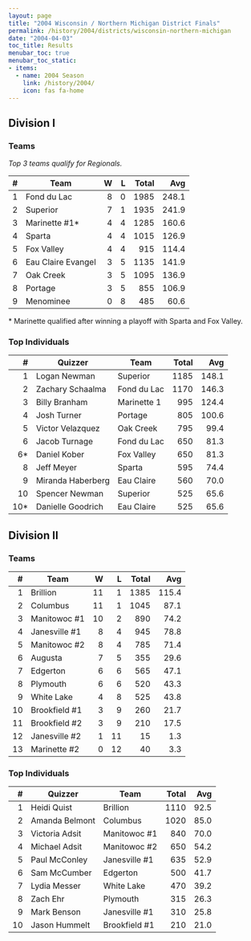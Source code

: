 ```yaml
---
layout: page
title: "2004 Wisconsin / Northern Michigan District Finals"
permalink: /history/2004/districts/wisconsin-northern-michigan
date: "2004-04-03"
toc_title: Results
menubar_toc: true
menubar_toc_static:
- items:
  - name: 2004 Season
    link: /history/2004/
    icon: fas fa-home
---
```


## Division I

### Teams

*Top 3 teams qualify for Regionals.*

|    # | Team               |    W |    L | Total |   Avg |
| ---: | ------------------ | ---: | ---: | ----: | ----: |
|    1 | Fond du Lac        |    8 |    0 |  1985 | 248.1 |
|    2 | Superior           |    7 |    1 |  1935 | 241.9 |
|    3 | Marinette #1*      |    4 |    4 |  1285 | 160.6 |
|    4 | Sparta             |    4 |    4 |  1015 | 126.9 |
|    5 | Fox Valley         |    4 |    4 |   915 | 114.4 |
|    6 | Eau Claire Evangel |    3 |    5 |  1135 | 141.9 |
|    7 | Oak Creek          |    3 |    5 |  1095 | 136.9 |
|    8 | Portage            |    3 |    5 |   855 | 106.9 |
|    9 | Menominee          |    0 |    8 |   485 |  60.6 |

\* Marinette qualified after winning a playoff with Sparta and Fox Valley.

### Top Individuals

|    # | Quizzer           | Team        | Total |   Avg |
| ---: | ----------------- | ----------- | ----: | ----: |
|    1 | Logan Newman      | Superior    |  1185 | 148.1 |
|    2 | Zachary Schaalma  | Fond du Lac |  1170 | 146.3 |
|    3 | Billy Branham     | Marinette 1 |   995 | 124.4 |
|    4 | Josh Turner       | Portage     |   805 | 100.6 |
|    5 | Victor Velazquez  | Oak Creek   |   795 |  99.4 |
|    6 | Jacob Turnage     | Fond du Lac |   650 |  81.3 |
|   6* | Daniel Kober      | Fox Valley  |   650 |  81.3 |
|    8 | Jeff Meyer        | Sparta      |   595 |  74.4 |
|    9 | Miranda Haberberg | Eau Claire  |   560 |  70.0 |
|   10 | Spencer Newman    | Superior    |   525 |  65.6 |
|  10* | Danielle Goodrich | Eau Claire  |   525 |  65.6 |

## Division II

### Teams

|    # | Team          |    W |    L | Total |   Avg |
| ---: | ------------- | ---: | ---: | ----: | ----: |
|    1 | Brillion      |   11 |    1 |  1385 | 115.4 |
|    2 | Columbus      |   11 |    1 |  1045 |  87.1 |
|    3 | Manitowoc #1  |   10 |    2 |   890 |  74.2 |
|    4 | Janesville #1 |    8 |    4 |   945 |  78.8 |
|    5 | Manitowoc #2  |    8 |    4 |   785 |  71.4 |
|    6 | Augusta       |    7 |    5 |   355 |  29.6 |
|    7 | Edgerton      |    6 |    6 |   565 |  47.1 |
|    8 | Plymouth      |    6 |    6 |   520 |  43.3 |
|    9 | White Lake    |    4 |    8 |   525 |  43.8 |
|   10 | Brookfield #1 |    3 |    9 |   260 |  21.7 |
|   11 | Brookfield #2 |    3 |    9 |   210 |  17.5 |
|   12 | Janesville #2 |    1 |   11 |    15 |   1.3 |
|   13 | Marinette #2  |    0 |   12 |    40 |   3.3 |

### Top Individuals

|    # | Quizzer        | Team          | Total |  Avg |
| ---: | -------------- | ------------- | ----: | ---: |
|    1 | Heidi Quist    | Brillion      |  1110 | 92.5 |
|    2 | Amanda Belmont | Columbus      |  1020 | 85.0 |
|    3 | Victoria Adsit | Manitowoc #1  |   840 | 70.0 |
|    4 | Michael Adsit  | Manitowoc #2  |   650 | 54.2 |
|    5 | Paul McConley  | Janesville #1 |   635 | 52.9 |
|    6 | Sam McCumber   | Edgerton      |   500 | 41.7 |
|    7 | Lydia Messer   | White Lake    |   470 | 39.2 |
|    8 | Zach Ehr       | Plymouth      |   315 | 26.3 |
|    9 | Mark Benson    | Janesville #1 |   310 | 25.8 |
|   10 | Jason Hummelt  | Brookfield #1 |   210 | 21.0 |

